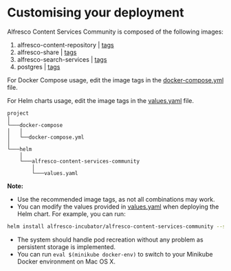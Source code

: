 # Customising your deployment

Alfresco Content Services Community is composed of the following images:

1. alfresco-content-repository |  [tags](https://hub.docker.com/r/alfresco/alfresco-content-repository-community/tags/)
2. alfresco-share | [tags](https://hub.docker.com/r/alfresco/alfresco-share/tags/)
3. alfresco-search-services | [tags](https://hub.docker.com/r/alfresco/alfresco-search-services/tags/)
4. postgres | [tags](https://hub.docker.com/r/library/postgres/tags/)

For Docker Compose usage, edit the image tags in the [docker-compose.yml](https://github.com/Alfresco/acs-community-deployment/blob/master/docker-compose/docker-compose.yml) file.  

For Helm charts usage, edit the image tags in the  [values.yaml](https://github.com/Alfresco/acs-community-deployment/blob/master/helm/alfresco-content-services-community/values.yaml) file.  

```
project
│
└───docker-compose
│   │
│   └──docker-compose.yml
│
└───helm
    │  
    └───alfresco-content-services-community
        │
        └───values.yaml
```

**Note:**
* Use the recommended image tags, as not all combinations may work.
* You can modify the values provided in [values.yaml](https://github.com/Alfresco/acs-community-deployment/blob/master/helm/alfresco-content-services-community/values.yaml) when deploying the Helm chart. For example, you can run:
```bash
helm install alfresco-incubator/alfresco-content-services-community --set repository.image.tag="yourTag" --set share.image.tag="yourTag"
```
* The system should handle pod recreation without any problem as persistent storage is implemented.
* You can run ```eval $(minikube docker-env)``` to switch to your Minikube Docker environment on Mac OS X.
